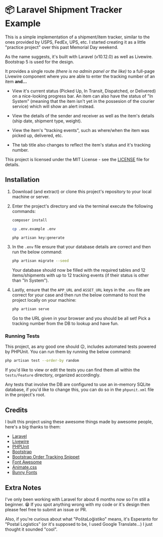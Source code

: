 # 📦 Laravel Shipment Tracker Example

This is a simple implementation of a shipment/item tracker, similar to the ones provided by USPS, FedEx, UPS, etc. I started creating it as a little "practice project" over this past Memorial Day weekend.

As the name suggests, it's built with Laravel (v10.12.0) as well as Livewire. Bootstrap 5 is used for the design.

It provides a single route *(there is no admin panel or the like)* to a full-page Livewire component where you are able to enter the tracking number of an item **and...**

* View it's current status (Picked Up, In Transit, Dispatched, or Delivered) on a nice-looking progress bar. An item can also have the status of "In System" (meaning that the item isn't yet in the possesion of the courier service) which will show an alert instead.

* View the details of the sender and receiver as well as the item's details (ship date, shipment type, weight).

* View the item's "tracking events", such as where/when the item was picked up, delivered, etc.

* The tab title also changes to reflect the item's status and it's tracking number.

This project is licensed under the MIT License - see the [LICENSE](LICENSE.txt) file for details.

## Installation

1. Download (and extract) or clone this project's repository to your local machine or server.

2. Enter the project's directory and via the terminal execute the following commands:
    ```bash
    composer install

    cp .env.example .env

    php artisan key:generate
    ```

3. In the ``.env`` file ensure that your database details are correct and then run the below command:
    ```bash
    php artisan migrate --seed
    ```

    Your database should now be filled with the required tables and 12 items/shipments with up to 12 tracking events (if their status is other than "In System").

4. Lastly, ensure that the ``APP_URL`` and ``ASSET_URL`` keys in the ``.env`` file are correct for your case and then run the below command to host the project locally on your machine:
    ```bash
    php artisan serve
    ```

    Go to the URL given in your browser and you should be all set! Pick a tracking number from the DB to lookup and have fun.

### Running Tests

This project, as any good one should 😉, includes automated tests powered by PHPUnit. You can run them by running the below command:

```bash
php artisan test --order-by random
```

If you'd like to view or edit the tests you can find them all within the ``tests/Feature`` directory, organized accordingly.

Any tests that involve the DB are configured to use an in-memory SQLite database, if you'd like to change this, you can do so in the ``phpunit.xml`` file in the project's root.

## Credits

I built this project using these awesome things made by awesome people, here's a big thanks to them:

* [Laravel](https://github.com/laravel/laravel)
* [Livewire](https://github.com/livewire/livewire)
* [PHPUnit](https://github.com/sebastianbergmann/phpunit)
* [Bootstrap](https://github.com/twbs/bootstrap)
* [Bootstrap Order Tracking Snippet](https://bbbootstrap.com/snippets/order-tracking-template-all-details-34023037)
* [Font Awesome](https://github.com/FortAwesome/Font-Awesome)
* [Animate.css](https://github.com/animate-css/animate.css)
* [Bunny Fonts](https://fonts.bunny.net/)

## Extra Notes

I've only been working with Laravel for about 6 months now so I'm still a beginner. 😁 If you spot anything wrong with my code or it's design then please feel free to submit an issue or PR.

Also, if you're curious about what "PoŝtaLoĝistiko" means, it's Esperanto for "Postal Logistics" (or it's supposed to be, I used Google Translate...) I just thought it sounded "cool".
